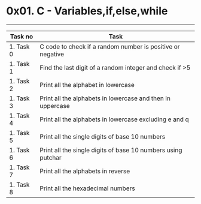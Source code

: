 # 0x01. C - Variables,if,else,while
___
Task no		|Task		|
----------------|---------------|
1. Task 0	|C code to check if a random number is positive or negative|
1. Task 1	|Find the last digit of a random integer and check if >5|
1. Task 2	|Print all the alphabet in lowercase|
1. Task 3	|Print all the alphabets in lowercase and then in uppercase|
1. Task 4	|Print all the alphabets in lowercase excluding e and q|
1. Task 5	|Print all the single digits of base 10 numbers|
1. Task 6	|Print all the single digits of base 10 numbers using putchar|
1. Task 7	|Print all the alphabets in reverse|
1. Task 8	|Print all the hexadecimal numbers|

